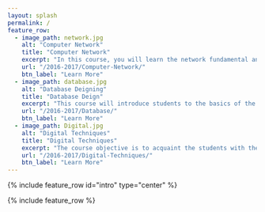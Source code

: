 ```yaml
---
layout: splash
permalink: /
feature_row:
  - image_path: network.jpg
    alt: "Computer Network"
    title: "Computer Network"
    excerpt: "In this course, you will learn the network fundamental and the basic fundamental of IPv4. Moreover, you will learn the network model and Network Applications."
    url: "/2016-2017/Computer-Network/"
    btn_label: "Learn More"
  - image_path: database.jpg
    alt: "Database Deigning"
    title: "Database Deign"
    excerpt: "This course will introduce students to the basics of the Structured Query Language (SQL) as well as basic database design for storing data as part of a multi-step data gathering, analysis, and processing effort."
    url: "/2016-2017/Database/"
    btn_label: "Learn More"
  - image_path: Digital.jpg
    alt: "Digital Techniques"
    title: "Digital Techniques"
    excerpt: "The course objective is to acquaint the students with the fundamentals of digital techniques in particular mathematical essential of the modern design on logical synthesis level of digital circuits and systems."
    url: "/2016-2017/Digital-Techniques/"
    btn_label: "Learn More"
---
```


{% include feature_row id="intro" type="center" %}

{% include feature_row %}
